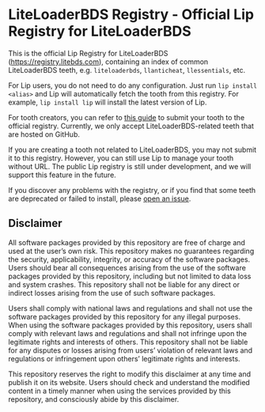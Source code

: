 # LiteLoaderBDS Registry - Official Lip Registry for LiteLoaderBDS

This is the official Lip Registry for LiteLoaderBDS (<https://registry.litebds.com>), containing an index of common LiteLoaderBDS teeth, e.g. `liteloaderbds`, `llanticheat`, `llessentials`, etc.

For Lip users, you do not need to do any configuration. Just run `lip install <alias>` and Lip will automatically fetch the tooth from this registry. For example, `lip install lip` will install the latest version of Lip.

For tooth creators, you can refer to [this guide](https://lip.docs.litebds.com/en/#/tutorials/submit_your_tooth_to_lip_registry) to submit your tooth to the official registry. Currently, we only accept LiteLoaderBDS-related teeth that are hosted on GitHub.

If you are creating a tooth not related to LiteLoaderBDS, you may not submit it to this registry. However, you can still use Lip to manage your tooth without URL. The public Lip registry is still under development, and we will support this feature in the future.

If you discover any problems with the registry, or if you find that some teeth are deprecated or failed to install, please [open an issue](https://github.com/LiteLDev/Registry/issues/new/choose).

## Disclaimer

All software packages provided by this repository are free of charge and used at the user’s own risk. This repository makes no guarantees regarding the security, applicability, integrity, or accuracy of the software packages. Users should bear all consequences arising from the use of the software packages provided by this repository, including but not limited to data loss and system crashes. This repository shall not be liable for any direct or indirect losses arising from the use of such software packages.

Users shall comply with national laws and regulations and shall not use the software packages provided by this repository for any illegal purposes. When using the software packages provided by this repository, users shall comply with relevant laws and regulations and shall not infringe upon the legitimate rights and interests of others. This repository shall not be liable for any disputes or losses arising from users’ violation of relevant laws and regulations or infringement upon others’ legitimate rights and interests.

This repository reserves the right to modify this disclaimer at any time and publish it on its website. Users should check and understand the modified content in a timely manner when using the services provided by this repository, and consciously abide by this disclaimer.

